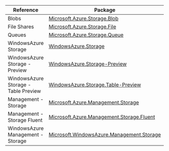 | Reference | Package | Source |
|---|---|---|
|Blobs|[Microsoft.Azure.Storage.Blob](https://www.nuget.org/packages/Microsoft.Azure.Storage.Blob)|[GitHub](https://github.com/Azure/azure-sdk-for-net)|
|File Shares|[Microsoft.Azure.Storage.File](https://www.nuget.org/packages/Microsoft.Azure.Storage.File)|[GitHub](https://github.com/Azure/azure-sdk-for-net)|
|Queues|[Microsoft.Azure.Storage.Queue](https://www.nuget.org/packages/Microsoft.Azure.Storage.Queue)|[GitHub](https://github.com/Azure/azure-sdk-for-net)|
|WindowsAzure Storage|[WindowsAzure.Storage](https://www.nuget.org/packages/WindowsAzure.Storage)|[GitHub](https://github.com/Azure/azure-sdk-for-net)|
|WindowsAzure Storage - Preview|[WindowsAzure.Storage-Preview](https://www.nuget.org/packages/WindowsAzure.Storage-Preview)|[GitHub](https://github.com/Azure/azure-sdk-for-net)|
|WindowsAzure Storage - Table Preview|[WindowsAzure.Storage.Table-Preview](https://www.nuget.org/packages/WindowsAzure.Storage.Table-Preview)|[GitHub](https://github.com/Azure/azure-sdk-for-net)|
|Management - Storage|[Microsoft.Azure.Management.Storage](https://www.nuget.org/packages/Microsoft.Azure.Management.Storage)|[GitHub](https://github.com/Azure/azure-sdk-for-net)|
|Management - Storage Fluent|[Microsoft.Azure.Management.Storage.Fluent](https://www.nuget.org/packages/Microsoft.Azure.Management.Storage.Fluent)|[GitHub](https://github.com/Azure/azure-sdk-for-net)|
|WindowsAzure Management - Storage|[Microsoft.WindowsAzure.Management.Storage](https://www.nuget.org/packages/Microsoft.WindowsAzure.Management.Storage)|[GitHub](https://github.com/Azure/azure-sdk-for-net)|
